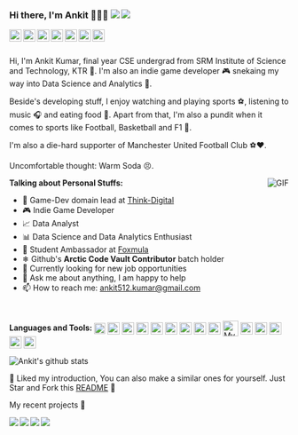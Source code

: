 ### Hi there, I'm Ankit 👋👨‍💻 ![](https://pronoun.cyou/x/y?subject=He&object=Him&height=20) ![](https://pronoun.cyou/x/y?subject=Bro&object=Bruh&height=20)

<a href="https://www.linkedin.com/in/ankitk79/">
  <img align="left" alt="Linkedin" width="22px" src="https://cdn.jsdelivr.net/npm/simple-icons@v3/icons/linkedin.svg" />
</a>
<a href="https://github.com/Ankit512/">
  <img align="left" alt="GitHub" width="22px" src="https://cdn.jsdelivr.net/npm/simple-icons@3.1.0/icons/github.svg" />
 </a>
 <a href="https://twitter.com/theunusualankit/">
   <img align="left" alt="Ankit Kumar| Twitter" width="22px" src="https://cdn.jsdelivr.net/npm/simple-icons@v3/icons/twitter.svg" />
 </a>
 <a href="https://www.instagram.com/whoisankit_101/">
  <img align="left" alt="Instagram" width="22px" src="https://cdn.jsdelivr.net/npm/simple-icons@v3/icons/instagram.svg" />
 </a>
 <a href="https://www.reddit.com/user/Freaknstein7">
  <img align="left" alt=" Reddit" width="22px" src="https://cdn.jsdelivr.net/npm/simple-icons@v3/icons/reddit.svg" />
 </a>
 <a href="https://www.hackerrank.com/AnkitK79">
   <img align="left" alt="HackerRank" width="22px" src="https://cdn.jsdelivr.net/npm/simple-icons@3.2.0/icons/hackerrank.svg" />
 </a>
 <a href="https://medium.com/@ankit512.kumar">
   <img align="left" alt="Medium" width="22px" src="https://cdn.jsdelivr.net/npm/simple-icons@3.2.0/icons/medium.svg" />
 </a>
<br />
<br />

Hi, I'm Ankit Kumar, final year CSE undergrad from SRM Institute of Science and Technology, KTR 🏫. I'm also an indie game developer 🎮 snekaing my way into Data Science and Analytics 🤫.

Beside's developing stuff, I enjoy watching and playing sports ⚽, listening to music 🎧 and eating food 🍕. Apart from that, I'm also a pundit when it comes to sports like Football, Basketball and F1 🧐.

I'm also a die-hard supporter of Manchester United Football Club ⚽❤.

Uncomfortable thought: Warm Soda 😣.

  <img align="right" alt="GIF" src="https://media.giphy.com/media/xIZku8V0y7uqk/giphy.gif" />
  
**Talking about Personal Stuffs:**

- 🌱 Game-Dev domain lead at [Think-Digital](https://www.think-digital.in/)
- 🎮 Indie Game Developer
- 📈 Data Analyst
- 📊 Data Science and Data Analytics Enthusiast 
- 👦 Student Ambassador at [Foxmula](https://foxmula.com/)
- ❄ Github's **Arctic Code Vault Contributor** batch holder
- 💼 Currently looking for new job opportunities
- 💬 Ask me about anything, I am happy to help
- 📫 How to reach me: ankit512.kumar@gmail.com

&nbsp;

**Languages and Tools:**
<img align="center" alt="C" width="20px" src="https://cdn.jsdelivr.net/npm/simple-icons@3.2.0/icons/c.svg" />
<img align="center" alt="C++" width="22px" src="https://cdn.jsdelivr.net/npm/simple-icons@3.2.0/icons/cplusplus.svg" />
<img align="center" alt="Csharp" width="22px" src="https://cdn.jsdelivr.net/npm/simple-icons@3.2.0/icons/csharp.svg" />
<img align="center" alt="Python" width="22px" src="https://cdn.jsdelivr.net/npm/simple-icons@3.2.0/icons/python.svg" />
<img align="center" alt="Java" width="22px" src="https://cdn.jsdelivr.net/npm/simple-icons@3.2.0/icons/java.svg" />
<img align="center" alt="R" width="22px" src="https://cdn.jsdelivr.net/npm/simple-icons@3.2.0/icons/r.svg" />
<img align="center" alt="Jupyter" width="22px" src="https://cdn.jsdelivr.net/npm/simple-icons@3.2.0/icons/jupyter.svg" />
<img align="center" alt="Pandas" width="22px" src="https://cdn.jsdelivr.net/npm/simple-icons@3.2.0/icons/pandas.svg" />
<img align="center" alt="Tensorflow" width="22px" src="https://cdn.jsdelivr.net/npm/simple-icons@3.2.0/icons/tensorflow.svg" />
<img align="center" alt="MySQL" width="28px" src="https://cdn.jsdelivr.net/npm/simple-icons@3.2.0/icons/mysql.svg" />
<img align="center" alt="Unity 3D" width="22px" src="https://cdn.jsdelivr.net/npm/simple-icons@3.2.0/icons/unity.svg" />
<img align="center" alt="Microsoft Office" width="22px" src="https://cdn.jsdelivr.net/npm/simple-icons@3.2.0/icons/microsoftoffice.svg" />
<img align="center" alt="Linux" width="22px" src="https://cdn.jsdelivr.net/npm/simple-icons@3.2.0/icons/linux.svg" />
<img align="center" alt="Git" width="22px" src="https://cdn.jsdelivr.net/npm/simple-icons@3.2.0/icons/git.svg" />
<img align="center" alt="LaTeX" width="22px" src="https://cdn.jsdelivr.net/npm/simple-icons@3.2.0/icons/latex.svg" />

![Ankit's github stats](https://github-readme-stats.vercel.app/api?username=Ankit512&show_icons=true&hide_border=true)

:pushpin: Liked my introduction, You can also make a similar ones for yourself. Just Star and Fork this [README](https://github.com/Ankit512/Ankit512) :pencil:

My recent projects :rocket:


<a href="https://github.com/Ankit512/Employee-Attrition-Prediction">
  <img align="left" src="https://github-readme-stats.vercel.app/api/pin/?username=Ankit512&repo=Employee-Attrition-Prediction" />
</a>

<a href="https://github.com/Ankit512/Service-request-data-analysis-of-New-York-City-311-calls">
  <img align="left" src="https://github-readme-stats.vercel.app/api/pin/?username=Ankit512&repo=Service-request-data-analysis-of-New-York-City-311-calls" />
</a>

<a href="https://github.com/Ankit512/FPS-Minigame">
  <img align="left" src="https://github-readme-stats.vercel.app/api/pin/?username=Ankit512&repo=FPS-Minigame" />
</a>

<a href="https://github.com/Ankit512/Dining-Philosophers-GUI">
  <img align="left" src="https://github-readme-stats.vercel.app/api/pin/?username=Ankit512&repo=Dining-Philosophers-GUI" />
</a>

